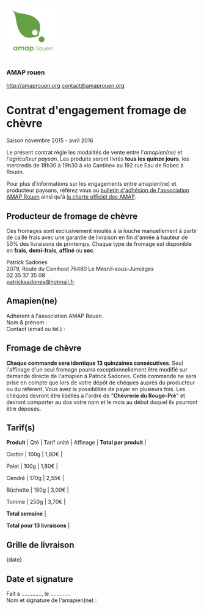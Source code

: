 ![Logo de l'AMAP Rouen](assets/images/logo-amap-rouen-small.png)
### AMAP rouen
http://amaprouen.org
contact@amaprouen.org

# Contrat d'engagement fromage de chèvre
Saison novembre 2015 - avril 2016

Le présent contrat règle les modalités de vente entre l'*amapien(ne)* et *l'agriculteur paysan*. Les produits seront livrés **tous les quinze jours**, les mercredis de 18h30 à 19h30 à «la Cantine» au 192 rue Eau de Robec à Rouen.

Pour plus d'informations sur les engagements entre amapien(ne) et producteur paysans, référez vous au [bulletin d'adhésion de l'association AMAP Rouen](bulletin-adhesion-amap-rouen) ainsi qu'à [la charte officiel des AMAP](http://miramap.org/IMG/pdf/charte_des_amap_mars_2014-2.pdf).

## Producteur de fromage de chèvre
Ces fromages sont exclusivement moulés à la louche manuellement à partir de caillé frais avec une garantie de livraison en fin d'année à hauteur de 50% des livraisons de printemps. Chaque type de fromage est disponible en **frais**, **demi-frais**, **affiné** ou **sec**.

Patrick Sadones  
2079, Route du Conihout
76480 Le Mesnil-sous-Jumièges  
02 35 37 35 08   
patricksadones@hotmail.fr

## Amapien(ne)
Adhérent à l'association AMAP Rouen.  
Nom & prénom :  
Contact (email ou tél.) : 

## Fromage de chèvre
**Chaque commande sera identique 13 quinzaines consécutives**. Seul l'affinage d'un seul fromage pourra exceptionnellement être modifié sur demande directe de l'amapien à Patrick Sadones.
Cette commande ne sera prise en compte que lors de votre dépôt de chèques auprès du producteur ou du référent.
Vous avez la possibilités de payer en plusieurs fois. Les chèques devront être libéllés à l'ordre de "**Chèvrerie du Rouge-Prè**" et devront comporter au dos votre nom et le mois au début duquel ils pourront être déposés.

## Tarif(s)
**Produit** | Qté | Tarif unité | Affinage | **Total par produit** |

Crottin | 100g | 1,80€ |

Palet | 100g | 1,80€ |

Cendré | 170g | 2,55€ |

Bûchette | 180g | 3,00€ |

Tomme | 250g | 3,70€ |

**Total semaine** |

**Total pour 13 livraisons** |

## Grille de livraison
{date}

## Date et signature
Fait à ............., le .............  
Nom et signature de l'amapien(ne) :
